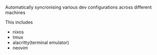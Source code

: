 Automatically syncronising various dev configurations across different machines

This includes
- nixos
- tmux
- alacritty(terminal emulator)
- neovim

